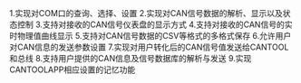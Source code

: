 1.实现对COM口的查询、选择、设置
2.实现对CAN信号数据的解析、显示以及状态控制
3.支持对接收的CAN信号仪表盘的显示方式
4.支持对接收的CAN信号的实时物理值曲线显示
5.支持对CAN信号数据的CSV等格式的多格式保存
6.允许用户对CAN信息的发送参数设置
7.实现对用户转化后的CAN信号值发送给CANTOOL和总线
8.支持用户提供的CAN信息及信号数据库的解析与发送
9.实现CANTOOLAPP相应设置的记忆功能
